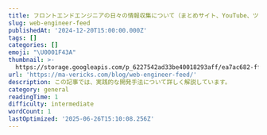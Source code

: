 ```yaml
---
title: フロントエンドエンジニアの日々の情報収集について（まとめサイト、YouTube、ツールなど）
slug: web-engineer-feed
publishedAt: '2024-12-20T15:00:00.000Z'
tags: []
categories: []
emoji: "\U0001F43A"
thumbnail: >-
  https://storage.googleapis.com/p_6227542ad33be40018293aff/ea7ac682-ff13-46ec-b717-4e9ded33d8de/web-engineer-feed.png
url: 'https://ma-vericks.com/blog/web-engineer-feed/'
description: この記事では、実践的な開発手法について詳しく解説しています。
category: general
readingTime: 1
difficulty: intermediate
wordCount: 1
lastOptimized: '2025-06-26T15:10:08.256Z'
---
```


